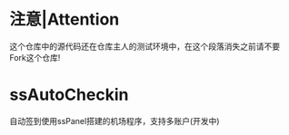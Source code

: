 # 注意|Attention
这个仓库中的源代码还在仓库主人的测试环境中，在这个段落消失之前请不要Fork这个仓库!

# ssAutoCheckin
自动签到使用ssPanel搭建的机场程序，支持多账户(开发中)
